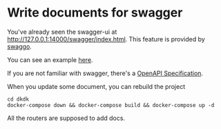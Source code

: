 # Write documents for swagger

You've already seen the swagger-ui at http://127.0.0.1:14000/swagger/index.html. 
This feature is provided by [swaggo](https://github.com/swaggo).

You can see an example [here](https://github.com/swaggo/swag/tree/master/example/celler/controller). 

If you are not familiar with swagger, there's a [OpenAPI Specification](https://swagger.io/docs/specification/2-0/basic-structure/).

When you update some document, you can rebuild the project

```
cd dkdk
docker-compose down && docker-compose build && docker-compose up -d
```

All the routers are supposed to add docs.